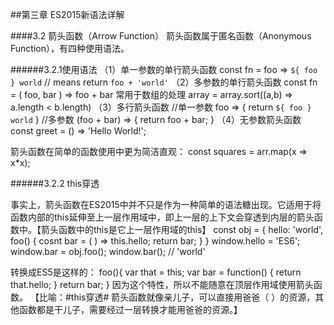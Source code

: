##第三章 ES2015新语法详解

####3.2 箭头函数（Arrow Function）
箭头函数属于匿名函数（Anonymous Function），有四种使用语法。

######3.2.1使用语法
（1）单一参数的单行箭头函数
const fn = foo => `${ foo } world` // means return ` foo + 'world' `
（2）多参数的单行箭头函数
const fn = ( foo, bar ) => foo + bar
常用于数组的处理
array = array.sort((a,b) => a.length < b.length)
（3）多行箭头函数
//单一参数
foo => {
  return `${ foo } world`
}
//多参数
(foo + bar) => {
  return foo + bar;
}
（4）无参数箭头函数
const greet = () => 'Hello World!';

箭头函数在简单的函数使用中更为简洁直观：
const squares = arr.map(x => x*x);

######3.2.2 this穿透

事实上，箭头函数在ES2015中并不只是作为一种简单的语法糖出现。它适用于将函数内部的this延伸至上一层作用域中，即上一层的上下文会穿透到内层的箭头函数中。【箭头函数中的this是它上一层作用域的this】
const obj = {
  hello: 'world',
  foo() {
    cosnt bar = ( ) => this.hello;
    return bar;
  }
}
window.hello = 'ES6';
window.bar = obj.foo();
window.bar(); // 'world'

转换成ES5是这样的：
foo(){
  var that = this;
  var bar = function() {
    return that.hello;
  }
  return bar;
}
因为这个特性，所以不能随意在顶层作用域使用箭头函数。
【比喻：#this穿透# 箭头函数就像亲儿子，可以直接用爸爸（ ）的资源，其他函数都是干儿子，需要经过一层转换才能用爸爸的资源。】
